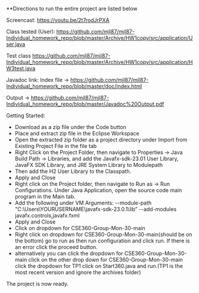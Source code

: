 **Directions to run the entire project are listed below

Screencast: https://youtu.be/2t7rodJrPXA

Class tested (User):
https://github.com/mjl87/mjl87-Individual_homework_repo/blob/master/Archive/HW1copy/src/application/User.java

Test class
https://github.com/mjl87/mjl87-Individual_homework_repo/blob/master/Archive/HW1copy/src/application/HW3test.java

Javadoc link:
Index file -> https://github.com/mjl87/mjl87-Individual_homework_repo/blob/master/doc/index.html

Output -> https://github.com/mjl87/mjl87-Individual_homework_repo/blob/master/Javadoc%20Output.pdf

Getting Started:
  - Download as a zip file under the Code button
  - Place and extract zip file in the Eclipse Workspace 
  - Open the extracted zip folder as a project directory under Import from Existing Project File in the file tab
  - Right Click on the Project Folder, then navigate to Properties -> Java Build Path -> Libraries, and add the Javafx-sdk-23.01 User Library, JavaFX SDK Library, and JRE System Library to Modulepath
  - Then add the H2 User Library to the Classpath.
  - Apply and Close
  - Right click on the Project folder, then navigate to Run as -> Run Configurations. Under Java Application, open the source code main program in the Main tab.
  - Add the following under VM Arguments: --module-path "C:\Users\YOURUSERNAME\javafx-sdk-23.0.1\lib” --add-modules javafx.controls,javafx.fxml
  - Apply and Close
  - Click on dropdown for CSE360-Group-Mon-30-main
  - Right click on dropdown for CSE360-Group-Mon-30-main(should be on the bottom) go to run as then run configuration and click run. If there is an error click the proceed button.
  - alternatively you can click the dropdown for CSE360-Group-Mon-30-main click on the other drop down for CSE360-Group-Mon-30-main click the dropdown for TP1 click on Start360.java and run.(TP1 is the most recent version and ignore the archives folder)
    
The project is now ready.

